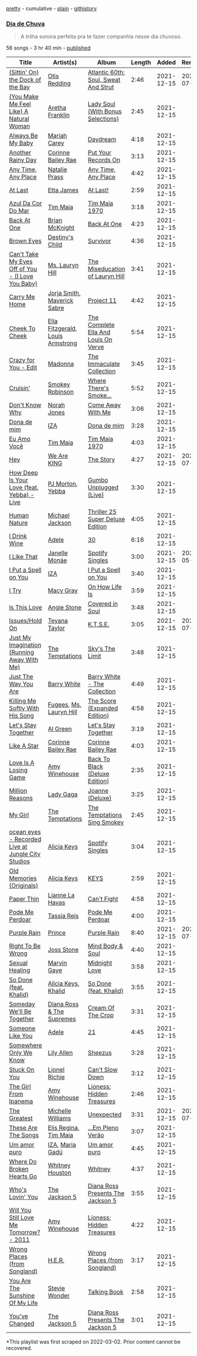 [pretty](/playlists/pretty/37i9dQZF1DWULHbs82dshJ.md) - cumulative - [plain](/playlists/plain/37i9dQZF1DWULHbs82dshJ) - [githistory](https://github.githistory.xyz/mackorone/spotify-playlist-archive/blob/main/playlists/plain/37i9dQZF1DWULHbs82dshJ)

### [Dia de Chuva](https://open.spotify.com/playlist/37i9dQZF1DWULHbs82dshJ)

> A trilha sonora perfeita pra te fazer companhia nesse dia chuvoso.

56 songs - 3 hr 40 min - [published](https://open.spotify.com/playlist/7gdMCDylrYOpHK5il6ycy3)

| Title | Artist(s) | Album | Length | Added | Removed |
|---|---|---|---|---|---|
| [\(Sittin' On\) the Dock of the Bay](https://open.spotify.com/track/50uGbeaQIxKiSc7jvRTjWx) | [Otis Redding](https://open.spotify.com/artist/60df5JBRRPcnSpsIMxxwQm) | [Atlantic 60th: Soul, Sweat And Strut](https://open.spotify.com/album/1LBWNRMsbEWb17KmDD4jfD) | 2:46 | 2021-12-15 | 2022-07-22 |
| [\(You Make Me Feel Like\) A Natural Woman](https://open.spotify.com/track/5K09WxKdlkroDyEVyOSySy) | [Aretha Franklin](https://open.spotify.com/artist/7nwUJBm0HE4ZxD3f5cy5ok) | [Lady Soul \(With Bonus Selections\)](https://open.spotify.com/album/7lEOKZaOpqP70UYqdLPejG) | 2:45 | 2021-12-15 |  |
| [Always Be My Baby](https://open.spotify.com/track/2aBxt229cbLDOvtL7Xbb9x) | [Mariah Carey](https://open.spotify.com/artist/4iHNK0tOyZPYnBU7nGAgpQ) | [Daydream](https://open.spotify.com/album/1ibYM4abQtSVQFQWvDSo4J) | 4:18 | 2021-12-15 |  |
| [Another Rainy Day](https://open.spotify.com/track/2IbYUmhSyZ1CZiPO6V7iFB) | [Corinne Bailey Rae](https://open.spotify.com/artist/29WzbAQtDnBJF09es0uddn) | [Put Your Records On](https://open.spotify.com/album/3GfLFBVOXEUHqxAAKcBOtu) | 3:13 | 2021-12-15 |  |
| [Any Time, Any Place](https://open.spotify.com/track/0NulLVdwaImJOzzqvBOX2y) | [Natalie Prass](https://open.spotify.com/artist/0EmUT6i9rTu9ZHy1Tl1iuX) | [Any Time, Any Place](https://open.spotify.com/album/2quuJthETllvyK8qkEreZO) | 4:42 | 2021-12-15 |  |
| [At Last](https://open.spotify.com/track/4Hhv2vrOTy89HFRcjU3QOx) | [Etta James](https://open.spotify.com/artist/0iOVhN3tnSvgDbcg25JoJb) | [At Last!](https://open.spotify.com/album/7rd4PorIOPjPTy7qdUeeCt) | 2:59 | 2021-12-15 |  |
| [Azul Da Cor Do Mar](https://open.spotify.com/track/6vgKWE1KV4E7p1Dv75z0kL) | [Tim Maia](https://open.spotify.com/artist/0jOs0wnXCu1bGGP7kh5uIu) | [Tim Maia 1970](https://open.spotify.com/album/7HjYI9iWYOsEEvBhyCva66) | 3:18 | 2021-12-15 |  |
| [Back At One](https://open.spotify.com/track/6mwA6YiKDjAUG8kWvRRUPh) | [Brian McKnight](https://open.spotify.com/artist/6k0IBR0lU42s2GYpNX7kA9) | [Back At One](https://open.spotify.com/album/0ZnKlkQrZb1xDbT8bmPSjo) | 4:23 | 2021-12-15 |  |
| [Brown Eyes](https://open.spotify.com/track/1urmwhtXPiakhcqvqUi3rp) | [Destiny's Child](https://open.spotify.com/artist/1Y8cdNmUJH7yBTd9yOvr5i) | [Survivor](https://open.spotify.com/album/480AZOo2VQ1kf3GedAiKV9) | 4:36 | 2021-12-15 |  |
| [Can't Take My Eyes Off of You \- \(I Love You Baby\)](https://open.spotify.com/track/2GFExyKXf9383tSRSrEHEt) | [Ms\. Lauryn Hill](https://open.spotify.com/artist/2Mu5NfyYm8n5iTomuKAEHl) | [The Miseducation of Lauryn Hill](https://open.spotify.com/album/1BZoqf8Zje5nGdwZhOjAtD) | 3:41 | 2021-12-15 |  |
| [Carry Me Home](https://open.spotify.com/track/6fracv4du3sDwo1XKcPrkw) | [Jorja Smith](https://open.spotify.com/artist/1CoZyIx7UvdxT5c8UkMzHd), [Maverick Sabre](https://open.spotify.com/artist/0ukgrNYk51TkMQr0f2Br4Q) | [Project 11](https://open.spotify.com/album/0aytGzjInPwluxhlSLxoot) | 4:42 | 2021-12-15 |  |
| [Cheek To Cheek](https://open.spotify.com/track/33jt3kYWjQzqn3xyYQ5ZEh) | [Ella Fitzgerald](https://open.spotify.com/artist/5V0MlUE1Bft0mbLlND7FJz), [Louis Armstrong](https://open.spotify.com/artist/19eLuQmk9aCobbVDHc6eek) | [The Complete Ella And Louis On Verve](https://open.spotify.com/album/2uqlkJu6vckJahCsp6Hfcn) | 5:54 | 2021-12-15 |  |
| [Crazy for You \- Edit](https://open.spotify.com/track/6G7PVlifniapyhDCmWS2VM) | [Madonna](https://open.spotify.com/artist/6tbjWDEIzxoDsBA1FuhfPW) | [The Immaculate Collection](https://open.spotify.com/album/5MzwGwnO9gkh0z6Nl4FF8h) | 3:45 | 2021-12-15 |  |
| [Cruisin'](https://open.spotify.com/track/2gliw3L0oa4w8LqaHploje) | [Smokey Robinson](https://open.spotify.com/artist/0h9smro0z3HqUbD94jotU8) | [Where There's Smoke...](https://open.spotify.com/album/6dePMhqoFfN5mm73ChBgOU) | 5:52 | 2021-12-15 |  |
| [Don't Know Why](https://open.spotify.com/track/6ybViy2qrO9sIi41EgRJgx) | [Norah Jones](https://open.spotify.com/artist/2Kx7MNY7cI1ENniW7vT30N) | [Come Away With Me](https://open.spotify.com/album/1JvoMzqg04nC29gam4Qaiq) | 3:06 | 2021-12-15 |  |
| [Dona de mim](https://open.spotify.com/track/0H8CBal2Dcu5Yc001VotZN) | [IZA](https://open.spotify.com/artist/3zgnrYIltMkgeejmvMCnes) | [Dona de mim](https://open.spotify.com/album/6suxiZXNF0F1NC8nPCJG5C) | 3:28 | 2021-12-15 |  |
| [Eu Amo Você](https://open.spotify.com/track/04h9o3gtRD7fvGafF7ukJj) | [Tim Maia](https://open.spotify.com/artist/0jOs0wnXCu1bGGP7kh5uIu) | [Tim Maia 1970](https://open.spotify.com/album/7HjYI9iWYOsEEvBhyCva66) | 4:03 | 2021-12-15 |  |
| [Hey](https://open.spotify.com/track/5HkW47BxKNgkW2bSNghlNa) | [We Are KING](https://open.spotify.com/artist/0FPWyyf6MD4QZTj3aypD3O) | [The Story](https://open.spotify.com/album/7iH4GsgBQHWwl8pz4nsnTM) | 4:27 | 2021-12-15 | 2022-07-11 |
| [How Deep Is Your Love \(feat\. Yebba\) \- Live](https://open.spotify.com/track/3SjAiqAQ6sMmsJBeVw0nMf) | [PJ Morton](https://open.spotify.com/artist/2FMOHE79X98yptp4RpPrt7), [Yebba](https://open.spotify.com/artist/1ooV8YZC1KbpEcrmI8WH0F) | [Gumbo Unplugged \(Live\)](https://open.spotify.com/album/6au0qzMOjqEgc79ntU2bf6) | 3:30 | 2021-12-15 |  |
| [Human Nature](https://open.spotify.com/track/35lAjvsvS9k9HHuP1fjDT8) | [Michael Jackson](https://open.spotify.com/artist/3fMbdgg4jU18AjLCKBhRSm) | [Thriller 25 Super Deluxe Edition](https://open.spotify.com/album/1C2h7mLntPSeVYciMRTF4a) | 4:05 | 2021-12-15 |  |
| [I Drink Wine](https://open.spotify.com/track/6v0UJD4a2FtleHeSYVX02A) | [Adele](https://open.spotify.com/artist/4dpARuHxo51G3z768sgnrY) | [30](https://open.spotify.com/album/21jF5jlMtzo94wbxmJ18aa) | 6:16 | 2021-12-15 |  |
| [I Like That](https://open.spotify.com/track/2GATPLRMzHNwUmkxGgCoEP) | [Janelle Monáe](https://open.spotify.com/artist/6ueGR6SWhUJfvEhqkvMsVs) | [Spotify Singles](https://open.spotify.com/album/3RYb0W35JVOh9GgzdjE9SA) | 3:00 | 2021-12-15 | 2022-05-24 |
| [I Put a Spell on You](https://open.spotify.com/track/5N8ttZslGXlcNGMP2ACivh) | [IZA](https://open.spotify.com/artist/3zgnrYIltMkgeejmvMCnes) | [I Put a Spell on You](https://open.spotify.com/album/1vurjQl33mKXSnF7gKRlZd) | 3:40 | 2021-12-15 |  |
| [I Try](https://open.spotify.com/track/5TAf4lnZCZTLlZHNZMLFLi) | [Macy Gray](https://open.spotify.com/artist/4ylR3zwA0zaapAu94fktwa) | [On How Life Is](https://open.spotify.com/album/50DkoLL4ArRVXhWx9ssQSe) | 3:59 | 2021-12-15 |  |
| [Is This Love](https://open.spotify.com/track/2w7xs3r4RZtipgMYTlxsvr) | [Angie Stone](https://open.spotify.com/artist/2hWr3AjjKOCVmWcwvuT4uM) | [Covered in Soul](https://open.spotify.com/album/4HGEXvjkZ7KrlsHTaF6xkn) | 3:48 | 2021-12-15 |  |
| [Issues/Hold On](https://open.spotify.com/track/0bxmVPKnEopTyuMMkaTvUb) | [Teyana Taylor](https://open.spotify.com/artist/4ULO7IGI3M2bo0Ap7B9h8a) | [K.T.S.E.](https://open.spotify.com/album/0mwf6u9KVhZDCNVyIi6JuU) | 3:05 | 2021-12-15 | 2022-07-09 |
| [Just My Imagination \(Running Away With Me\)](https://open.spotify.com/track/39Bd345OWEhRNyfayhp9gv) | [The Temptations](https://open.spotify.com/artist/3RwQ26hR2tJtA8F9p2n7jG) | [Sky's The Limit](https://open.spotify.com/album/1w68QsDEt1Rt5SiwOJNGFn) | 3:48 | 2021-12-15 |  |
| [Just The Way You Are](https://open.spotify.com/track/1Xf1lWBSml62NG1du3Ro14) | [Barry White](https://open.spotify.com/artist/3rfgbfpPSfXY40lzRK7Syt) | [Barry White \- The Collection](https://open.spotify.com/album/6l1USwfJOcRGgJ8LpiRr8m) | 4:49 | 2021-12-15 |  |
| [Killing Me Softly With His Song](https://open.spotify.com/track/0Q0IVlqMV64kNLlwjPj0Hl) | [Fugees](https://open.spotify.com/artist/2WKdxPFRD7IqZvlIAvhMgY), [Ms\. Lauryn Hill](https://open.spotify.com/artist/2Mu5NfyYm8n5iTomuKAEHl) | [The Score \(Expanded Edition\)](https://open.spotify.com/album/18XFe4CPBgVezXkxZP6rTb) | 4:58 | 2021-12-15 |  |
| [Let's Stay Together](https://open.spotify.com/track/63xdwScd1Ai1GigAwQxE8y) | [Al Green](https://open.spotify.com/artist/3dkbV4qihUeMsqN4vBGg93) | [Let's Stay Together](https://open.spotify.com/album/58eMx3QrTkiRmGGbSz2XL0) | 3:19 | 2021-12-15 |  |
| [Like A Star](https://open.spotify.com/track/5Anh8jULgeUgciLHCR25Mk) | [Corinne Bailey Rae](https://open.spotify.com/artist/29WzbAQtDnBJF09es0uddn) | [Corinne Bailey Rae](https://open.spotify.com/album/141Mp3P2VKHQMhtkW1DyQg) | 4:03 | 2021-12-15 |  |
| [Love Is A Losing Game](https://open.spotify.com/track/3uliGwmB52ZA7brgpZMzyH) | [Amy Winehouse](https://open.spotify.com/artist/6Q192DXotxtaysaqNPy5yR) | [Back To Black \(Deluxe Edition\)](https://open.spotify.com/album/0E4xv5gPjykrwBgBZzI8XG) | 2:35 | 2021-12-15 |  |
| [Million Reasons](https://open.spotify.com/track/7dZ1Odmx9jWIweQSatnRqo) | [Lady Gaga](https://open.spotify.com/artist/1HY2Jd0NmPuamShAr6KMms) | [Joanne \(Deluxe\)](https://open.spotify.com/album/2ZUwFxlWo0gwTsvZ6L4Meh) | 3:25 | 2021-12-15 |  |
| [My Girl](https://open.spotify.com/track/745H5CctFr12Mo7cqa1BMH) | [The Temptations](https://open.spotify.com/artist/3RwQ26hR2tJtA8F9p2n7jG) | [The Temptations Sing Smokey](https://open.spotify.com/album/45tweuKI0zdh8zgKo05cTw) | 2:45 | 2021-12-15 |  |
| [ocean eyes \- Recorded Live at Jungle City Studios](https://open.spotify.com/track/7rLokcIMP9p8fl0iROdVfC) | [Alicia Keys](https://open.spotify.com/artist/3DiDSECUqqY1AuBP8qtaIa) | [Spotify Singles](https://open.spotify.com/album/5AS789PRyPv5B6l17kLfAW) | 3:04 | 2021-12-15 |  |
| [Old Memories \(Originals\)](https://open.spotify.com/track/0Rq2JIejWvQ6ibgWBSTcpu) | [Alicia Keys](https://open.spotify.com/artist/3DiDSECUqqY1AuBP8qtaIa) | [KEYS](https://open.spotify.com/album/76vpmS3ZCGm4hN8QtbnedX) | 2:59 | 2021-12-15 |  |
| [Paper Thin](https://open.spotify.com/track/6HDgpM7ETLbfrpWS2rixm7) | [Lianne La Havas](https://open.spotify.com/artist/2RP4pPHTXlQpDnO9LvR7Yt) | [Can't Fight](https://open.spotify.com/album/6WvLHMNGRawv4mzu1HZzFq) | 4:58 | 2021-12-15 |  |
| [Pode Me Perdoar](https://open.spotify.com/track/2E2xwy79Vnm8bgJF57VtWX) | [Tassia Reis](https://open.spotify.com/artist/0kc1BjcLHaXhZVzCp0HeAl) | [Pode Me Perdoar](https://open.spotify.com/album/2apHQCdoB2WbmFg8iTkLhT) | 4:00 | 2021-12-15 |  |
| [Purple Rain](https://open.spotify.com/track/54X78diSLoUDI3joC2bjMz) | [Prince](https://open.spotify.com/artist/5a2EaR3hamoenG9rDuVn8j) | [Purple Rain](https://open.spotify.com/album/7nXJ5k4XgRj5OLg9m8V3zc) | 8:40 | 2021-12-15 | 2022-07-22 |
| [Right To Be Wrong](https://open.spotify.com/track/1atxtvAHagXDZYTuUWAoEC) | [Joss Stone](https://open.spotify.com/artist/7bvcQXJHkFiN1ppIN3q4fi) | [Mind Body & Soul](https://open.spotify.com/album/6O0QKBENHPmifQwLZZGnqM) | 4:40 | 2021-12-15 |  |
| [Sexual Healing](https://open.spotify.com/track/3VZmChrnVW8JK6ano4gSED) | [Marvin Gaye](https://open.spotify.com/artist/3koiLjNrgRTNbOwViDipeA) | [Midnight Love](https://open.spotify.com/album/3gPlX9Zs3tXZZKNCyoOkSm) | 3:58 | 2021-12-15 |  |
| [So Done \(feat\. Khalid\)](https://open.spotify.com/track/3X3TlieuOl8aWzw2HeigUo) | [Alicia Keys](https://open.spotify.com/artist/3DiDSECUqqY1AuBP8qtaIa), [Khalid](https://open.spotify.com/artist/6LuN9FCkKOj5PcnpouEgny) | [So Done \(feat\. Khalid\)](https://open.spotify.com/album/062XA53aUGExhE7e8ngYQO) | 3:55 | 2021-12-15 |  |
| [Someday We'll Be Together](https://open.spotify.com/track/79Yk6AlSKi5dxDFINID2hS) | [Diana Ross & The Supremes](https://open.spotify.com/artist/0rXI0q8Cahq6numvPlloaq) | [Cream Of The Crop](https://open.spotify.com/album/44oDkaH8gO3ZvvxKE8lG4I) | 3:31 | 2021-12-15 |  |
| [Someone Like You](https://open.spotify.com/track/4kflIGfjdZJW4ot2ioixTB) | [Adele](https://open.spotify.com/artist/4dpARuHxo51G3z768sgnrY) | [21](https://open.spotify.com/album/1azUkThwd2HfUDdeNeT147) | 4:45 | 2021-12-15 |  |
| [Somewhere Only We Know](https://open.spotify.com/track/56N9s9PS6VwGolUnx1CJkv) | [Lily Allen](https://open.spotify.com/artist/13saZpZnCDWOI9D4IJhp1f) | [Sheezus](https://open.spotify.com/album/4NX5W3fZmCOzXoLTKO1tIb) | 3:28 | 2021-12-15 |  |
| [Stuck On You](https://open.spotify.com/track/6HPLeKiNm92RbykX2BDTUB) | [Lionel Richie](https://open.spotify.com/artist/3gMaNLQm7D9MornNILzdSl) | [Can't Slow Down](https://open.spotify.com/album/5U0NU0T1JKIJwgq2ZDWb2T) | 3:12 | 2021-12-15 |  |
| [The Girl From Ipanema](https://open.spotify.com/track/7F5rIyOI88zk36AiBXC8xq) | [Amy Winehouse](https://open.spotify.com/artist/6Q192DXotxtaysaqNPy5yR) | [Lioness: Hidden Treasures](https://open.spotify.com/album/4xdRjOhY9NHmMpI7U3e2c3) | 2:46 | 2021-12-15 |  |
| [The Greatest](https://open.spotify.com/track/35FblniF4pyYykItNSi1AX) | [Michelle Williams](https://open.spotify.com/artist/6t7nbFAc2dUa7oNu7kBOui) | [Unexpected](https://open.spotify.com/album/5n4Qistg8yoDn3uxtNOpOa) | 3:31 | 2021-12-15 | 2022-07-21 |
| [These Are The Songs](https://open.spotify.com/track/18NdkPvzEUCBLKBdBA1VpV) | [Elis Regina](https://open.spotify.com/artist/0yFvXd36g5sNKYDi0Kkvl8), [Tim Maia](https://open.spotify.com/artist/0jOs0wnXCu1bGGP7kh5uIu) | [...Em Pleno Verão](https://open.spotify.com/album/5Fgg0W3AynN9x3IjnppvPf) | 3:07 | 2021-12-15 |  |
| [Um amor puro](https://open.spotify.com/track/6AOVm8DxKYBtcgo35DOzss) | [IZA](https://open.spotify.com/artist/3zgnrYIltMkgeejmvMCnes), [Maria Gadú](https://open.spotify.com/artist/3uCu2WgyG0Iw50ylOYDSpH) | [Um amor puro](https://open.spotify.com/album/5PebzLJlsrtY3HzUTm6FQO) | 4:45 | 2021-12-15 |  |
| [Where Do Broken Hearts Go](https://open.spotify.com/track/7tLtIZclwLWk54PFAyDv5T) | [Whitney Houston](https://open.spotify.com/artist/6XpaIBNiVzIetEPCWDvAFP) | [Whitney](https://open.spotify.com/album/5Vdzprr5cOqXQo44eHeV7t) | 4:37 | 2021-12-15 |  |
| [Who's Lovin' You](https://open.spotify.com/track/6cZrsaNb4Zo9E5KHk7gcz5) | [The Jackson 5](https://open.spotify.com/artist/2iE18Oxc8YSumAU232n4rW) | [Diana Ross Presents The Jackson 5](https://open.spotify.com/album/51uoKRa8vT5SULrlF8s2t1) | 3:55 | 2021-12-15 |  |
| [Will You Still Love Me Tomorrow? \- 2011](https://open.spotify.com/track/0LbK1bodGLc9xmV1cS9jvL) | [Amy Winehouse](https://open.spotify.com/artist/6Q192DXotxtaysaqNPy5yR) | [Lioness: Hidden Treasures](https://open.spotify.com/album/4xdRjOhY9NHmMpI7U3e2c3) | 4:22 | 2021-12-15 |  |
| [Wrong Places \(from Songland\)](https://open.spotify.com/track/2mtLGVN6xZm93wDG9nvviS) | [H.E.R.](https://open.spotify.com/artist/3Y7RZ31TRPVadSFVy1o8os) | [Wrong Places \(from Songland\)](https://open.spotify.com/album/2egSKhWoeRAIycSMnlew9P) | 3:17 | 2021-12-15 |  |
| [You Are The Sunshine Of My Life](https://open.spotify.com/track/0n2pjCIMKwHSXoYfEbYMfX) | [Stevie Wonder](https://open.spotify.com/artist/7guDJrEfX3qb6FEbdPA5qi) | [Talking Book](https://open.spotify.com/album/3PResMqFgQYBfzTnqTKwQw) | 2:58 | 2021-12-15 |  |
| [You've Changed](https://open.spotify.com/track/5mgEMsdO30tknEBsqTzuxN) | [The Jackson 5](https://open.spotify.com/artist/2iE18Oxc8YSumAU232n4rW) | [Diana Ross Presents The Jackson 5](https://open.spotify.com/album/51uoKRa8vT5SULrlF8s2t1) | 3:01 | 2021-12-15 |  |

\*This playlist was first scraped on 2022-03-02. Prior content cannot be recovered.
